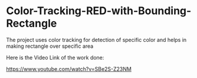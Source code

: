 # Color-Tracking-RED-with-Bounding-Rectangle
The project uses color tracking for detection of specific color and helps in making rectangle over specific area


Here is the Video Link of the work done:

https://www.youtube.com/watch?v=SBe2S-Z23NM

